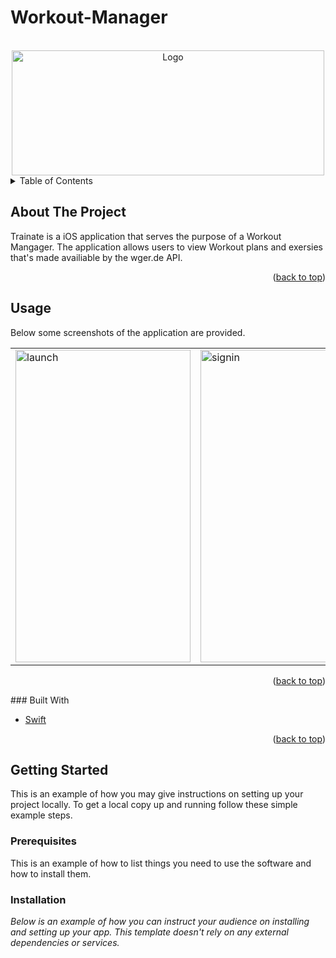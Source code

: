 # Workout-Manager

<div id="top"></div>



<!-- PROJECT LOGO -->
<br />
<div align="center">
  
  <a>
    <img src="https://user-images.githubusercontent.com/100220689/159274067-dfeee2d8-a17b-4d4e-a201-183a9f6d81e1.png" alt="Logo" width="500" height="200">
  </a>
</div>

<!-- TABLE OF CONTENTS -->
<details>
  <summary>Table of Contents</summary>
  <ol>
    <li>
      <a href="#about-the-project">About The Project</a>
      <ul>
        <li><a href="#built-with">Built With</a></li>
      </ul>
    </li>
    <li>
      <a href="#getting-started">Getting Started</a>
      <ul>
        <li><a href="#prerequisites">Prerequisites</a></li>
        <li><a href="#installation">Installation</a></li>
      </ul>
    </li>
    <li><a href="#usage">Usage</a></li>
    <li><a href="#roadmap">Roadmap</a></li>

  </ol>
</details>

<!-- ABOUT THE PROJECT -->
## About The Project

Trainate is a iOS application that serves the purpose of a Workout Mangager. The application allows users to view Workout plans and exersies that's made availiable by the wger.de API. 

<p align="right">(<a href="#top">back to top</a>)</p>

<!-- USAGE EXAMPLES -->
## Usage

Below some screenshots of the application are provided. 


<table>
   <tr>
    <td>
      <img alt="launch"  src="https://user-images.githubusercontent.com/100220689/159281758-32f83d9f-635f-43a9-a562-55f3bf405d06.png" alt="1"
           width=280px height = 500px >
     </td>
     <td>
         <img alt="signin" src="https://user-images.githubusercontent.com/100220689/159281782-840dc7b1-5ee4-4a7c-b2cd-5aa0f08cfa6e.png" alt="1" width = 280px height = 500px >
     </td> 
     <td><img alt="landing" src="https://user-images.githubusercontent.com/100220689/159281801-7bc8825e-6cea-4315-9550-36a493360205.png" alt="1" width = 280px height = 500px ></td> 
  </tr>
</table>

<p align="right">(<a href="#top">back to top</a>)</p>
### Built With

* [Swift](https://www.swift.org/)


<p align="right">(<a href="#top">back to top</a>)</p>


<!-- GETTING STARTED -->
## Getting Started

This is an example of how you may give instructions on setting up your project locally.
To get a local copy up and running follow these simple example steps.

### Prerequisites

This is an example of how to list things you need to use the software and how to install them.


### Installation

_Below is an example of how you can instruct your audience on installing and setting up your app. This template doesn't rely on any external dependencies or services._








